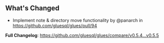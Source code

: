 ## What's Changed
* Implement note & directory move functionality by @panarch in https://github.com/gluesql/glues/pull/94


**Full Changelog**: https://github.com/gluesql/glues/compare/v0.5.4...v0.5.5
